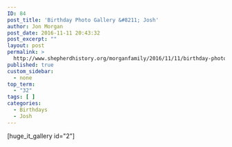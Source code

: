 ```yaml
---
ID: 84
post_title: 'Birthday Photo Gallery &#8211; Josh'
author: Jon Morgan
post_date: 2016-11-11 20:43:32
post_excerpt: ""
layout: post
permalink: >
  http://www.shepherdhistory.org/morganfamily/2016/11/11/birthday-photo-gallery-josh/
published: true
custom_sidebar:
  - none
top_term:
  - "32"
tags: [ ]
categories:
  - Birthdays
  - Josh
---
```

[huge_it_gallery id="2"]